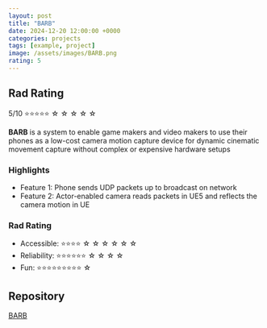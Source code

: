 ```yaml
---
layout: post
title: "BARB"
date: 2024-12-20 12:00:00 +0000
categories: projects
tags: [example, project]
image: /assets/images/BARB.png
rating: 5
---
```


## Rad Rating
5/10 ⭐⭐⭐⭐⭐ ☆ ☆ ☆ ☆ ☆ 

**BARB** is a system to enable game makers and video makers to use their phones as a low-cost camera motion capture device for dynamic cinematic movement capture without complex or expensive hardware setups

### Highlights
- Feature 1: Phone sends UDP packets up to broadcast on network
- Feature 2: Actor-enabled camera reads packets in UE5 and reflects the camera motion in UE

### Rad Rating

* Accessible:   ⭐⭐⭐⭐ ☆ ☆ ☆ ☆ ☆ ☆ 
* Reliability:  ⭐⭐⭐⭐⭐⭐ ☆ ☆ ☆ ☆ 
* Fun:          ⭐⭐⭐⭐⭐⭐⭐⭐⭐ ☆  


## Repository
[BARB](https://github.com/radlab570/BARB)
